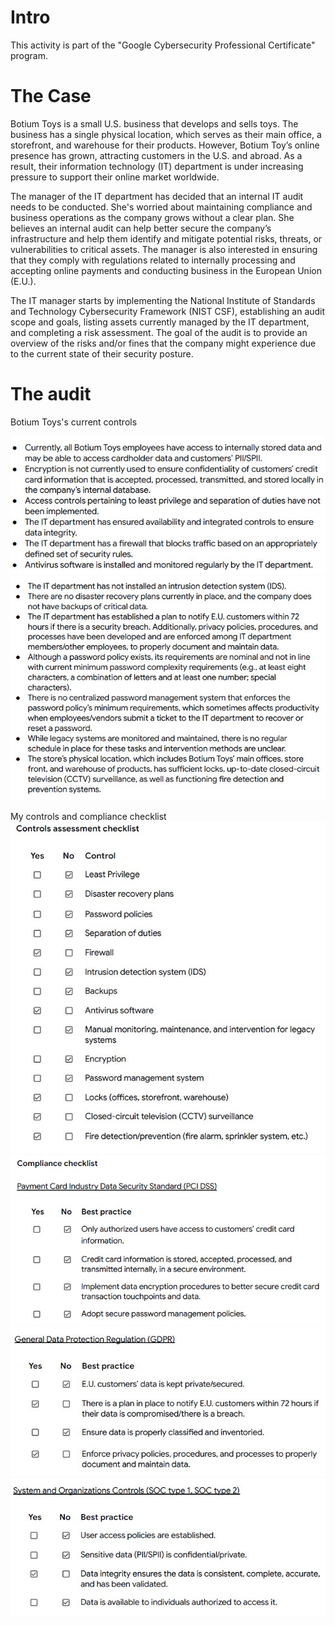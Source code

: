 # Intro
This activity is part of the "Google Cybersecurity Professional Certificate" program.

# The Case

Botium Toys is a small U.S. business that develops and sells toys. The business has a single physical location, which serves as their main office, a storefront, and warehouse for their products. However, Botium Toy’s online presence has grown, attracting customers in the U.S. and abroad. As a result, their information technology (IT) department is under increasing pressure to support their online market worldwide. 

The manager of the IT department has decided that an internal IT audit needs to be conducted. She's worried about maintaining compliance and business operations as the company grows without a clear plan. She believes an internal audit can help better secure the company’s infrastructure and help them identify and mitigate potential risks, threats, or vulnerabilities to critical assets. The manager is also interested in ensuring that they comply with regulations related to internally processing and accepting online payments and conducting business in the European Union (E.U.).   

The IT manager starts by implementing the National Institute of Standards and Technology Cybersecurity Framework (NIST CSF), establishing an audit scope and goals, listing assets currently managed by the IT department, and completing a risk assessment. The goal of the audit is to provide an overview of the risks and/or fines that the company might experience due to the current state of their security posture.

# The audit
Botium Toys's current controls

![image](https://github.com/L0rdB43lish/Security-Audit/blob/a0e46dc857e0044313bf7da2c4d11f593b1f064b/controls%20assessment.jpg)
![image](https://github.com/L0rdB43lish/Security-Audit/blob/a0e46dc857e0044313bf7da2c4d11f593b1f064b/controls%20assessment%202.jpg)

My controls and compliance checklist
![image](https://github.com/L0rdB43lish/Security-Audit/blob/a97c8a7f1d3f3fa480b17d14a2b5c6a97b8f68c3/controls%20assessment%20checklist.jpg)
![image](https://github.com/L0rdB43lish/Security-Audit/blob/a97c8a7f1d3f3fa480b17d14a2b5c6a97b8f68c3/compliance%20checklist.jpg)
![image](https://github.com/L0rdB43lish/Security-Audit/blob/a97c8a7f1d3f3fa480b17d14a2b5c6a97b8f68c3/compliance%20gdpr%20checklist.jpg)
![image](https://github.com/L0rdB43lish/Security-Audit/blob/a97c8a7f1d3f3fa480b17d14a2b5c6a97b8f68c3/compliance%20soc%20checklist.jpg)
